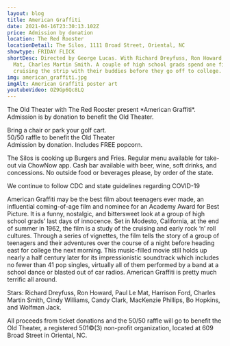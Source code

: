 ```yaml
---
layout: blog
title: American Graffiti
date: 2021-04-16T23:30:13.102Z
price: Admission by donation
location: The Red Rooster
locationDetail: The Silos, 1111 Broad Street, Oriental, NC
showtype: FRIDAY FLICK
shortDesc: Directed by George Lucas. With Richard Dreyfuss, Ron Howard, Paul Le
  Mat, Charles Martin Smith. A couple of high school grads spend one final night
  cruising the strip with their buddies before they go off to college.
img: american_graffiti.jpg
imgAlt: American Graffiti poster art
youtubeVideo: OZ9Gp6Qc8LQ
---
```

The Old Theater with The Red Rooster present \*American Graffiti\*. Admission is by donation to benefit the Old Theater.



Bring a chair or park your golf cart.\
50/50 raffle to benefit the Old Theater\
Admission by donation. Includes FREE popcorn.

The Silos is cooking up Burgers and Fries. Regular menu available for take-out via ChowNow app. Cash bar available with beer, wine, soft drinks, and concessions. No outside food or beverages please, by order of the state.

We continue to follow CDC and state guidelines regarding COVID-19

American Graffiti may be the best film about teenagers ever made, an influential coming-of-age film and nominee for an Academy Award for Best Picture. It is a funny, nostalgic, and bittersweet look at a group of high school grads’ last days of innocence. Set in Modesto, California, at the end of summer in 1962, the film is a study of the cruising and early rock ‘n’ roll cultures. Through a series of vignettes, the film tells the story of a group of teenagers and their adventures over the course of a night before heading east for college the next morning. This music-filled movie still holds up nearly a half century later for its impressionistic soundtrack which includes no fewer than 41 pop singles, virtually all of them performed by a band at a school dance or blasted out of car radios. American Graffiti is pretty much terrific all around.

Stars: Richard Dreyfuss, Ron Howard, Paul Le Mat, Harrison Ford, Charles Martin Smith, Cindy Williams, Candy Clark, MacKenzie Phillips, Bo Hopkins, and Wolfman Jack.

All proceeds from ticket donations and the 50/50 raffle will go to benefit the Old Theater, a registered 501©(3) non-profit organization, located at 609 Broad Street in Oriental, NC.